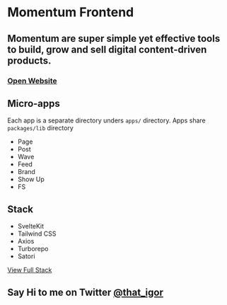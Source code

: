 # Momentum Frontend

## Momentum are super simple yet effective tools to build, grow and sell digital content-driven products.

### [Open Website](https://mmntm.build/)

## Micro-apps
Each app is a separate directory unders `apps/` directory. 
Apps share `packages/lib` directory

- Page
- Post
- Wave
- Feed
- Brand
- Show Up
- FS

## Stack

- SvelteKit
- Tailwind CSS
- Axios
- Turborepo
- Satori

[View Full Stack](https://stack.paralect.com/@momentum)

## Say Hi to me on Twitter [@that_igor](https://twitter.com/that_igor_)


